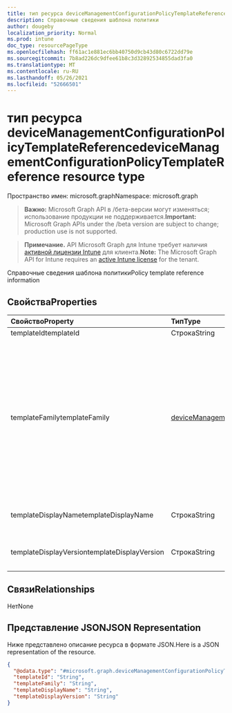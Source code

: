 ```yaml
---
title: тип ресурса deviceManagementConfigurationPolicyTemplateReference
description: Справочные сведения шаблона политики
author: dougeby
localization_priority: Normal
ms.prod: intune
doc_type: resourcePageType
ms.openlocfilehash: ff61ac1e881ec6bb40750d9cb43d80c6722dd79e
ms.sourcegitcommit: 7b8ad226dc9dfee61b8c3d32892534855dad3fa0
ms.translationtype: MT
ms.contentlocale: ru-RU
ms.lasthandoff: 05/26/2021
ms.locfileid: "52666501"
---
```

# <a name="devicemanagementconfigurationpolicytemplatereference-resource-type"></a><span data-ttu-id="c199f-103">тип ресурса deviceManagementConfigurationPolicyTemplateReference</span><span class="sxs-lookup"><span data-stu-id="c199f-103">deviceManagementConfigurationPolicyTemplateReference resource type</span></span>

<span data-ttu-id="c199f-104">Пространство имен: microsoft.graph</span><span class="sxs-lookup"><span data-stu-id="c199f-104">Namespace: microsoft.graph</span></span>

> <span data-ttu-id="c199f-105">**Важно:** Microsoft Graph API в /бета-версии могут изменяться; использование продукции не поддерживается.</span><span class="sxs-lookup"><span data-stu-id="c199f-105">**Important:** Microsoft Graph APIs under the /beta version are subject to change; production use is not supported.</span></span>

> <span data-ttu-id="c199f-106">**Примечание.** API Microsoft Graph для Intune требует наличия [активной лицензии Intune](https://go.microsoft.com/fwlink/?linkid=839381) для клиента.</span><span class="sxs-lookup"><span data-stu-id="c199f-106">**Note:** The Microsoft Graph API for Intune requires an [active Intune license](https://go.microsoft.com/fwlink/?linkid=839381) for the tenant.</span></span>

<span data-ttu-id="c199f-107">Справочные сведения шаблона политики</span><span class="sxs-lookup"><span data-stu-id="c199f-107">Policy template reference information</span></span>

## <a name="properties"></a><span data-ttu-id="c199f-108">Свойства</span><span class="sxs-lookup"><span data-stu-id="c199f-108">Properties</span></span>
|<span data-ttu-id="c199f-109">Свойство</span><span class="sxs-lookup"><span data-stu-id="c199f-109">Property</span></span>|<span data-ttu-id="c199f-110">Тип</span><span class="sxs-lookup"><span data-stu-id="c199f-110">Type</span></span>|<span data-ttu-id="c199f-111">Описание</span><span class="sxs-lookup"><span data-stu-id="c199f-111">Description</span></span>|
|:---|:---|:---|
|<span data-ttu-id="c199f-112">templateId</span><span class="sxs-lookup"><span data-stu-id="c199f-112">templateId</span></span>|<span data-ttu-id="c199f-113">Строка</span><span class="sxs-lookup"><span data-stu-id="c199f-113">String</span></span>|<span data-ttu-id="c199f-114">Шаблон id</span><span class="sxs-lookup"><span data-stu-id="c199f-114">Template id</span></span>|
|<span data-ttu-id="c199f-115">templateFamily</span><span class="sxs-lookup"><span data-stu-id="c199f-115">templateFamily</span></span>|[<span data-ttu-id="c199f-116">deviceManagementConfigurationTemplateFamily</span><span class="sxs-lookup"><span data-stu-id="c199f-116">deviceManagementConfigurationTemplateFamily</span></span>](../resources/intune-deviceconfigv2-devicemanagementconfigurationtemplatefamily.md)|<span data-ttu-id="c199f-117">Семейство шаблонов ссылаемого шаблона.</span><span class="sxs-lookup"><span data-stu-id="c199f-117">Template Family of the referenced Template.</span></span> <span data-ttu-id="c199f-118">Это свойство доступно только для чтения.</span><span class="sxs-lookup"><span data-stu-id="c199f-118">This property is read-only.</span></span> <span data-ttu-id="c199f-119">Возможные значения: `none`, `endpointSecurityAntivirus`, `endpointSecurityDiskEncryption`, `endpointSecurityFirewall`, `endpointSecurityEndpointDetectionAndResponse`, `endpointSecurityAttackSurfaceReduction`, `endpointSecurityAccountProtection`, `endpointSecurityApplicationControl`.</span><span class="sxs-lookup"><span data-stu-id="c199f-119">Possible values are: `none`, `endpointSecurityAntivirus`, `endpointSecurityDiskEncryption`, `endpointSecurityFirewall`, `endpointSecurityEndpointDetectionAndResponse`, `endpointSecurityAttackSurfaceReduction`, `endpointSecurityAccountProtection`, `endpointSecurityApplicationControl`.</span></span>|
|<span data-ttu-id="c199f-120">templateDisplayName</span><span class="sxs-lookup"><span data-stu-id="c199f-120">templateDisplayName</span></span>|<span data-ttu-id="c199f-121">Строка</span><span class="sxs-lookup"><span data-stu-id="c199f-121">String</span></span>|<span data-ttu-id="c199f-122">Отображение имени шаблона ссылаемого шаблона.</span><span class="sxs-lookup"><span data-stu-id="c199f-122">Template Display Name of the referenced template.</span></span> <span data-ttu-id="c199f-123">Это свойство доступно только для чтения.</span><span class="sxs-lookup"><span data-stu-id="c199f-123">This property is read-only.</span></span>|
|<span data-ttu-id="c199f-124">templateDisplayVersion</span><span class="sxs-lookup"><span data-stu-id="c199f-124">templateDisplayVersion</span></span>|<span data-ttu-id="c199f-125">Строка</span><span class="sxs-lookup"><span data-stu-id="c199f-125">String</span></span>|<span data-ttu-id="c199f-126">Отображение шаблона версии ссылаемого шаблона.</span><span class="sxs-lookup"><span data-stu-id="c199f-126">Template Display Version of the referenced Template.</span></span> <span data-ttu-id="c199f-127">Это свойство доступно только для чтения.</span><span class="sxs-lookup"><span data-stu-id="c199f-127">This property is read-only.</span></span>|

## <a name="relationships"></a><span data-ttu-id="c199f-128">Связи</span><span class="sxs-lookup"><span data-stu-id="c199f-128">Relationships</span></span>
<span data-ttu-id="c199f-129">Нет</span><span class="sxs-lookup"><span data-stu-id="c199f-129">None</span></span>

## <a name="json-representation"></a><span data-ttu-id="c199f-130">Представление JSON</span><span class="sxs-lookup"><span data-stu-id="c199f-130">JSON Representation</span></span>
<span data-ttu-id="c199f-131">Ниже представлено описание ресурса в формате JSON.</span><span class="sxs-lookup"><span data-stu-id="c199f-131">Here is a JSON representation of the resource.</span></span>
<!-- {
  "blockType": "resource",
  "@odata.type": "microsoft.graph.deviceManagementConfigurationPolicyTemplateReference"
}
-->
``` json
{
  "@odata.type": "#microsoft.graph.deviceManagementConfigurationPolicyTemplateReference",
  "templateId": "String",
  "templateFamily": "String",
  "templateDisplayName": "String",
  "templateDisplayVersion": "String"
}
```




